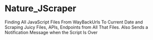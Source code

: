 # Nature_JScraper
Finding All JavaScript Files From WayBackUrls To Current Date and Scraping Juicy Files, APIs,
Endpoints from All That Files. Also Sends a Notification Message when the Script Is Over

